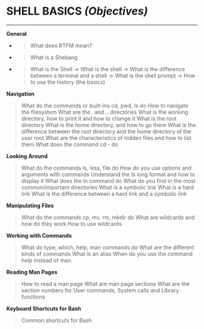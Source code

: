 # **SHELL BASICS** _(Objectives)_
----------------------------------------------------------------------------------------------------------------------------------------------

**General**
- > What does RTFM mean?
- > What is a Shebang
- > What is the Shell
-> What is the shell
-> What is the difference between a terminal and a shell
-> What is the shell prompt
-> How to use the history (the basics)

**Navigation**
> What do the commands or built-ins cd, pwd, ls do
> How to navigate the filesystem
> What are the . and .. directories
> What is the working directory, how to print it and how to change it
> What is the root directory
> What is the home directory, and how to go there
> What is the difference between the root directory and the home directory of the user root
> What are the characteristics of hidden files and how to list them
> What does the command cd - do

**Looking Around**
> What do the commands ls, less, file do
> How do you use options and arguments with commands
> Understand the ls long format and how to display it
> What does the ln command do
> What do you find in the most common/important directories
> What is a symbolic link
> What is a hard link
> What is the difference between a hard link and a symbolic link

**Manipulating Files**
> What do the commands cp, mv, rm, mkdir do
> What are wildcards and how do they work
> How to use wildcards

**Working with Commands**
> What do type, which, help, man commands do
> What are the different kinds of commands
> What is an alias
> When do you use the command help instead of man

**Reading Man Pages**
> How to read a man page
> What are man page sections
> What are the section numbers for User commands, System calls and Library functions

**Keyboard Shortcuts for Bash**
> Common shortcuts for Bash
